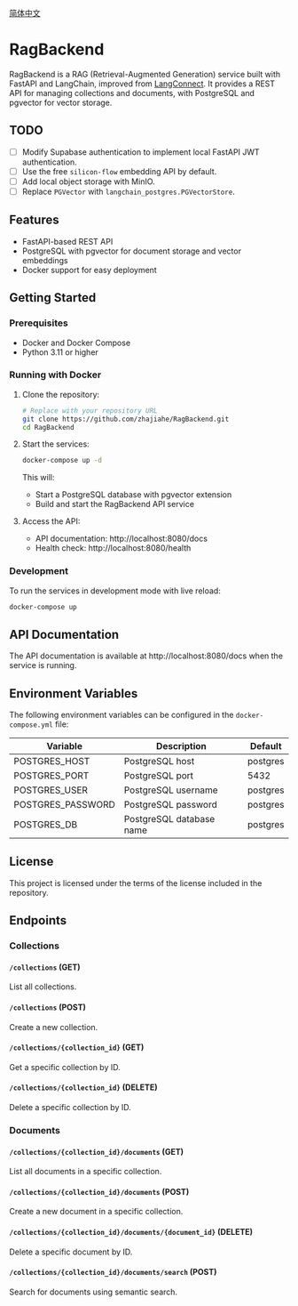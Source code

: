 [简体中文](./README_zh.md)

# RagBackend

RagBackend is a RAG (Retrieval-Augmented Generation) service built with FastAPI and LangChain, improved from [LangConnect](https://github.com/langchain-ai/langconnect). It provides a REST API for managing collections and documents, with PostgreSQL and pgvector for vector storage.

## TODO

- [ ] Modify Supabase authentication to implement local FastAPI JWT authentication.
- [ ] Use the free `silicon-flow` embedding API by default.
- [ ] Add local object storage with MinIO.
- [ ] Replace `PGVector` with `langchain_postgres.PGVectorStore`.

## Features

- FastAPI-based REST API
- PostgreSQL with pgvector for document storage and vector embeddings
- Docker support for easy deployment

## Getting Started

### Prerequisites

- Docker and Docker Compose
- Python 3.11 or higher

### Running with Docker

1. Clone the repository:
   ```bash
   # Replace with your repository URL
   git clone https://github.com/zhajiahe/RagBackend.git
   cd RagBackend
   ```

2. Start the services:
   ```bash
   docker-compose up -d
   ```

   This will:
   - Start a PostgreSQL database with pgvector extension
   - Build and start the RagBackend API service

3. Access the API:
   - API documentation: http://localhost:8080/docs
   - Health check: http://localhost:8080/health

### Development

To run the services in development mode with live reload:

```bash
docker-compose up
```

## API Documentation

The API documentation is available at http://localhost:8080/docs when the service is running.

## Environment Variables

The following environment variables can be configured in the `docker-compose.yml` file:

| Variable | Description | Default |
|----------|-------------|---------|
| POSTGRES_HOST | PostgreSQL host | postgres |
| POSTGRES_PORT | PostgreSQL port | 5432 |
| POSTGRES_USER | PostgreSQL username | postgres |
| POSTGRES_PASSWORD | PostgreSQL password | postgres |
| POSTGRES_DB | PostgreSQL database name | postgres |

## License

This project is licensed under the terms of the license included in the repository.

## Endpoints

### Collections

#### `/collections` (GET)

List all collections.

#### `/collections` (POST)

Create a new collection.

#### `/collections/{collection_id}` (GET)

Get a specific collection by ID.

#### `/collections/{collection_id}` (DELETE)

Delete a specific collection by ID.

### Documents

#### `/collections/{collection_id}/documents` (GET)

List all documents in a specific collection.

#### `/collections/{collection_id}/documents` (POST)

Create a new document in a specific collection.

#### `/collections/{collection_id}/documents/{document_id}` (DELETE)

Delete a specific document by ID.

#### `/collections/{collection_id}/documents/search` (POST)

Search for documents using semantic search.
